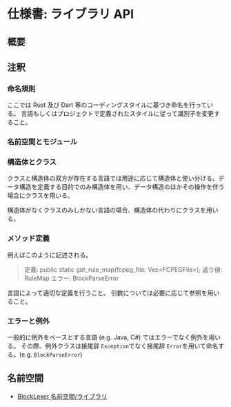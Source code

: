 # 仕様書: ライブラリ API

## 概要

## 注釈

### 命名規則

ここでは Rust 及び Dart 等のコーディングスタイルに基づき命名を行っている。
言語もしくはプロジェクトで定義されたスタイルに従って識別子を変更すること。

### 名前空間とモジュール

### 構造体とクラス

クラスと構造体の双方が存在する言語では用途に応じて構造体と使い分ける。データ構造を定義する目的でのみ構造体を用い、データ構造のほかその操作を伴う場合にクラスを用いる。

構造体がなくクラスのみしかない言語の場合、構造体の代わりにクラスを用いる。

### メソッド定義

例えばこのように記述される。

> 定義:
> public static get_rule_map(fcpeg_file: Vec\<FCPEGFile>);
> 返り値:
> RuleMap
> エラー:
> BlockParseError

言語によって適切な定義を行うこと。
引数については必要に応じて参照を用いること。

### エラーと例外

一般的に例外をベースとする言語 (e.g. Java, C#) ではエラーでなく例外を用いる。
その際、例外クラスは接尾辞 `Exception`でなく接尾辞 `Error`を用いて命名する。(e.g. `BlockParseError`)

## 名前空間

- [BlockLexer 名前空間/ライブラリ](BlockLexer/index.md)
